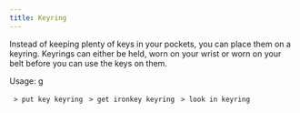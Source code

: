 ```yaml
---
title: Keyring
---
```


Instead of keeping plenty of keys in your pockets, you can place them on
a keyring. Keyrings can either be held, worn on your wrist or worn on
your belt before you can use the keys on them.

Usage: <nowiki>g

` > put key keyring`
` > get ironkey keyring`
` > look in keyring`

</pre>